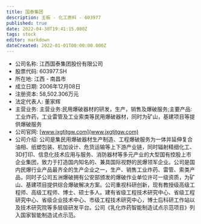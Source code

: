 ```yaml
---
title: 国泰集团
description: 主板 - 化工原料 - 603977
published: true
date: 2022-04-30T19:41:15.000Z
tags: stock
editor: markdown
dateCreated: 2022-01-01T00:00:00.000Z
---
```


- 公司名称: 江西国泰集团股份有限公司
- 股票代码: 603977.SH
- 所在地: 江西 - 南昌市
- 成立日期: 2006年12月08日
- 注册资本: 58,502.306万元
- 法定代表人: 董家辉
- 主营业务: 主营业务:民用爆破器材的研发，生产，销售及爆破服务;主要产品:工业炸药，工业雷管及工业索类等民用爆破器材，同时为矿山，基建项目等提供爆破服务
- 公司官网: [www.jxgtjtgw.com](www.jxgtjtgw.com)
- 公司介绍: 公司是集民用爆破器材生产制造、工程爆破服务为一体并延伸复合油相、纸塑包装、机加设计、危货运输等上下游产业链，同时辐射精细化工、3D打印、信息化技术应用与服务、消防器材等多元产业的大型国有控股上市企业集团，致力于打造国内知名的、兼具国际视野的民爆领军企业。公司是国内民爆行业产品最齐全的生产企业之一，生产、销售工业炸药、雷管、索类产品，同时子公司五洲爆破拥有公安部颁发的爆破作业单位许可一级资质，为矿山、基建项目提供综合爆破解决方案。公司重视科研创新，现有教授级高级工程师、高级工程师、博士、硕士多人。建有省级工程技术研究中心、省级工程研究中心、省级企业技术中心、市级工程技术研究中心，博士后科研工作站以及技术研究院等多层级研发平台。公司《乳化炸药智能制造试点示范项目》列入国家智能制造试点示范。


